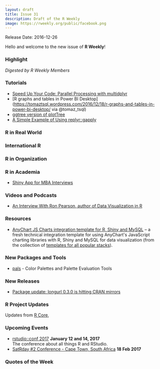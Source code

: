 ```yaml
---
layout: draft
title: Issue 31
description: Draft of the R Weekly
image: https://rweekly.org/public/facebook.png
---
```


Release Date: 2016-12-26

Hello and welcome to the new issue of **R Weekly**!

### Highlight

*Digested by R Weekly Members*


### Tutorials

+ [Speed Up Your Code: Parallel Processing with multidplyr](http://www.mattdancho.com/code-tools/2016/12/18/multidplyr.html)
+ [R graphs and tables in Power BI Desktop](https://tomaztsql.wordpress.com/2016/12/18/r-graphs-and-tables-in-power-bi-desktop/ via @tomaz_tsql)
+ [ggtree version of plotTree](http://guangchuangyu.github.io/2016/12/ggtree-version-of-plottree/)
+ [A Simple Example of Using replyr::gapply](http://www.win-vector.com/blog/2016/12/a-simple-example-of-using-replyrgapply/) 

### R in Real World




### International R



### R in Organization




### R in Academia

+ [Shiny App for MBA Interviews](http://enelmargen.org/datascience/mba-shiny/)


### Videos and Podcasts

+ [An Interview With Ron Pearson, author of Data Visualization in R](https://www.datacamp.com/community/blog/an-interview-with-ron-pearson-author-of-data-visualization-in-r)

### Resources

+ [AnyChart JS Charts integration template for R, Shiny and MySQL](https://github.com/anychart-integrations/r-shiny-mysql-template) – a fresh technical integration template for using AnyChart's JavaScript charting libraries with R, Shiny and MySQL for data visualization (from the collection of [templates for all popular stacks](http://www.anychart.com/integrations/)).


### New Packages and Tools

+ [pals](https://github.com/kwstat/pals/blob/master/README.md) - Color Palettes and Palette Evaluation Tools


### New Releases

+ [Package update: longurl 0.3.0 is hitting CRAN mirrors](https://rud.is/b/2016/12/18/package-update-longurl-0-3-0-is-hitting-cran-mirrors/)


### R Project Updates

Updates from [R Core](http://developer.r-project.org/blosxom.cgi/R-devel/NEWS), 




### Upcoming Events

+ [rstudio::conf 2017](https://www.rstudio.com/conference/)  **January 12 and 14, 2017** <br>
The conference about all things R and RStudio.<br /> 
+ [SatRday #2 Conference - Cape Town, South Africa](http://capetown2017.satrdays.org/) **18 Feb 2017**


### Quotes of the Week

